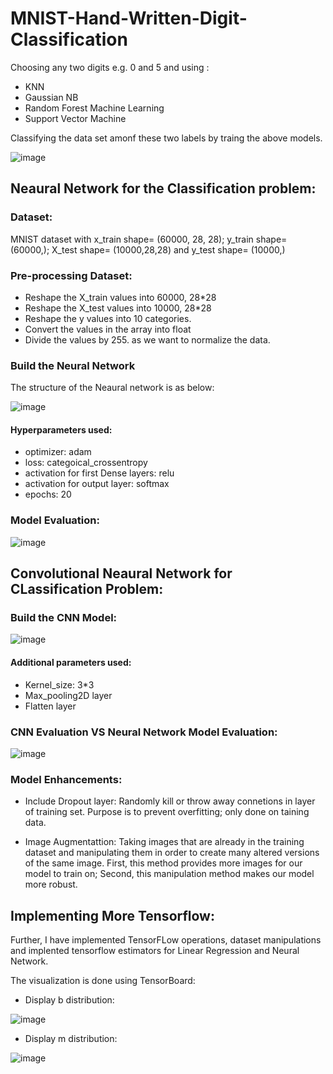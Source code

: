 # MNIST-Hand-Written-Digit-Classification
Choosing any two digits e.g. 0 and 5 and using :

* KNN
* Gaussian NB
* Random Forest Machine Learning 
* Support Vector Machine

Classifying the data set amonf these two labels by traing the above models.

![image](https://user-images.githubusercontent.com/54689111/82743611-ba277200-9d3b-11ea-9459-62201c425ad7.png)


## Neaural Network for the Classification problem:

### Dataset:

MNIST dataset with x_train shape= (60000, 28, 28); y_train shape= (60000,); X_test shape= (10000,28,28) and y_test shape= (10000,)

### Pre-processing Dataset:

* Reshape the X_train values into 60000, 28*28
* Reshape the X_test values into 10000, 28*28
* Reshape the y values into 10 categories.
* Convert the values in the array into float
* Divide the values by 255. as we want to normalize the data.


### Build the Neural Network

The structure of the Neaural network is as below:

![image](https://user-images.githubusercontent.com/54689111/82743447-a844cf80-9d39-11ea-8100-2bf8590e3939.png)

#### Hyperparameters used:

* optimizer: adam
* loss: categoical_crossentropy
* activation for first Dense layers: relu
* activation for output layer: softmax
* epochs: 20

### Model Evaluation:

![image](https://user-images.githubusercontent.com/54689111/82743535-b2b39900-9d3a-11ea-8337-4ba2e4e11d92.png)


## Convolutional Neaural Network for CLassification Problem:

### Build the CNN Model:

![image](https://user-images.githubusercontent.com/54689111/82743556-f5757100-9d3a-11ea-9e26-3e0460653078.png)


#### Additional parameters used:

* Kernel_size: 3*3
* Max_pooling2D layer
* Flatten layer

### CNN Evaluation VS Neural Network Model Evaluation:

![image](https://user-images.githubusercontent.com/54689111/82743588-5bfa8f00-9d3b-11ea-98b7-06200393b40f.png)

### Model Enhancements:

* Include Dropout layer: Randomly kill or throw away connetions in layer of training set. Purpose is to prevent overfitting; only done on taining data.

* Image Augmentattion: Taking images that are already in the training dataset and manipulating them in order to create many altered versions of the same image. First, this method provides more images for our model to train on; Second, this manipulation method makes our model more robust.


## Implementing More Tensorflow:

Further, I have implemented TensorFLow operations, dataset manipulations and implented tensorflow estimators for Linear Regression and Neural Network.

The visualization is done using TensorBoard:

* Display b distribution:

![image](https://user-images.githubusercontent.com/54689111/82752325-3eedac80-9d8b-11ea-90f9-ce165f20fa0f.png)

* Display m distribution:

![image](https://user-images.githubusercontent.com/54689111/82752336-59278a80-9d8b-11ea-879a-b0d660144576.png)
